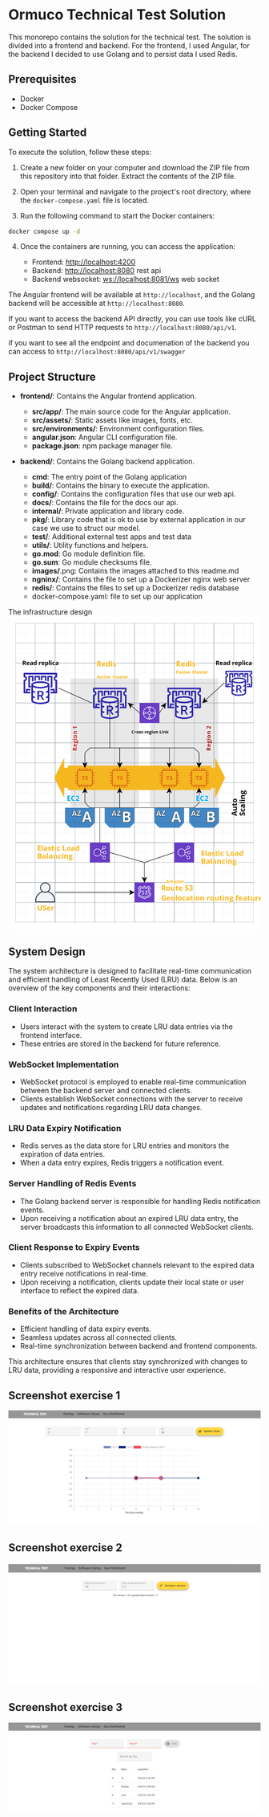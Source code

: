 # Ormuco Technical Test Solution

This monorepo contains the solution for the technical test. The solution is divided into a frontend and backend. For the frontend, I used Angular, for the backend I decided to use Golang and to persist data I used Redis.

## Prerequisites

- Docker
- Docker Compose

## Getting Started

To execute the solution, follow these steps:

1. Create a new folder on your computer and download the ZIP file from this repository into that folder. Extract the contents of the ZIP file.

2. Open your terminal and navigate to the project's root directory, where the `docker-compose.yaml` file is located.

3. Run the following command to start the Docker containers:

```bash
docker compose up -d
```

4. Once the containers are running, you can access the application:

   - Frontend: [http://localhost:4200](http://localhost)
   - Backend: [http://localhost:8080](http://localhost:8080) rest api
   - Backend websocket: [ws://localhost:8081/ws](ws://localhost:8081/ws) web socket

The Angular frontend will be available at `http://localhost`, and the Golang backend will be accessible at `http://localhost:8080`.

If you want to access the backend API directly, you can use tools like cURL or Postman to send HTTP requests to `http://localhost:8080/api/v1`.

if you want to see all the endpoint and documenation of the backend you can access to `http://localhost:8080/api/v1/swagger`


## Project Structure

- **frontend/**: Contains the Angular frontend application.
  - **src/app/**: The main source code for the Angular application.
  - **src/assets/**: Static assets like images, fonts, etc.
  - **src/environments/**: Environment configuration files.
  - **angular.json**: Angular CLI configuration file.
  - **package.json**: npm package manager file.

- **backend/**: Contains the Golang backend application.
  - **cmd**: The entry point of the Golang application
  - **build/**: Contains the binary to execute the application.
  - **config/**: Contains the configuration files that use our web api.
  - **docs/**: Contains the file for the docs our api.
  - **internal/**: Private application and library code.
  - **pkg/**: Library code that is ok to use by external application in our case we use to struct our model.
  - **test/**: Additional external test apps and test data
  - **utils/**: Utility functions and helpers.
  - **go.mod**: Go module definition file.
  - **go.sum**: Go module checksums file.
  - **images/**.png: Contains the images attached to this readme.md
  - **ngninx/**: Contains the file to set up a Dockerizer nginx web server
  - **redis/**: Contains the files to set up a Dockerizer redis database
  - docker-compose.yaml: file to set up our application


The infrastructure design 
![infract design](images/aws-infrastructure.png)



## System Design

The system architecture is designed to facilitate real-time communication and efficient handling of Least Recently Used (LRU) data. Below is an overview of the key components and their interactions:

### Client Interaction

- Users interact with the system to create LRU data entries via the frontend interface.
- These entries are stored in the backend for future reference.

### WebSocket Implementation

- WebSocket protocol is employed to enable real-time communication between the backend server and connected clients.
- Clients establish WebSocket connections with the server to receive updates and notifications regarding LRU data changes.

### LRU Data Expiry Notification

- Redis serves as the data store for LRU entries and monitors the expiration of data entries.
- When a data entry expires, Redis triggers a notification event.

### Server Handling of Redis Events

- The Golang backend server is responsible for handling Redis notification events.
- Upon receiving a notification about an expired LRU data entry, the server broadcasts this information to all connected WebSocket clients.

### Client Response to Expiry Events

- Clients subscribed to WebSocket channels relevant to the expired data entry receive notifications in real-time.
- Upon receiving a notification, clients update their local state or user interface to reflect the expired data.

### Benefits of the Architecture

- Efficient handling of data expiry events.
- Seamless updates across all connected clients.
- Real-time synchronization between backend and frontend components.

This architecture ensures that clients stay synchronized with changes to LRU data, providing a responsive and interactive user experience.



## Screenshot exercise 1
![image 1](images/1.png)


## Screenshot exercise 2
![image 2](images/2.png)


## Screenshot exercise 3
![image 3](images/3.png)









